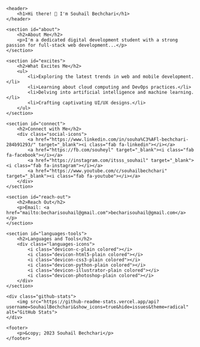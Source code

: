 <!DOCTYPE html>
<html lang="en">

<head>
    <meta charset="UTF-8">
    <meta name="viewport" content="width=device-width, initial-scale=1.0">
    <title>Souhaïl Bechchari</title>
    <link rel="stylesheet" href="https://cdnjs.cloudflare.com/ajax/libs/font-awesome/6.0.0/css/all.min.css">
    <link rel="stylesheet" href="style.css">
    <link href="https://fonts.googleapis.com/css2?family=Roboto:wght@400&family=Montserrat:wght@700&display=swap" rel="stylesheet">
</head>

<body>

    <header>
        <h1>Hi there! 👋 I'm Souhaïl Bechchari</h1>
    </header>

    <section id="about">
        <h2>About Me</h2>
        <p>I'm a dedicated digital development student with a strong passion for full-stack web development...</p>
    </section>

    <section id="excites">
        <h2>What Excites Me</h2>
        <ul>
            <li>Exploring the latest trends in web and mobile development.</li>
            <li>Learning about cloud computing and DevOps practices.</li>
            <li>Delving into artificial intelligence and machine learning.</li>
            <li>Crafting captivating UI/UX designs.</li>
        </ul>
    </section>

    <section id="connect">
        <h2>Connect with Me</h2>
        <div class="social-icons">
            <a href="https://www.linkedin.com/in/souha%C3%AFl-bechchari-284b91293/" target="_blank"><i class="fab fa-linkedin"></i></a>
            <a href="https://fb.com/souheyl" target="_blank"><i class="fab fa-facebook"></i></a>
            <a href="https://instagram.com/itsss_souhail" target="_blank"><i class="fab fa-instagram"></i></a>
            <a href="https://www.youtube.com/c/souhailbechchari" target="_blank"><i class="fab fa-youtube"></i></a>
        </div>
    </section>

    <section id="reach-out">
        <h2>Reach Out</h2>
        <p>Email: <a href="mailto:becharisouhail@gmail.com">becharisouhail@gmail.com</a></p>
    </section>

    <section id="languages-tools">
        <h2>Languages and Tools</h2>
        <div class="languages-icons">
            <i class="devicon-c-plain colored"></i>
            <i class="devicon-html5-plain colored"></i>
            <i class="devicon-css3-plain colored"></i>
            <i class="devicon-python-plain colored"></i>
            <i class="devicon-illustrator-plain colored"></i>
            <i class="devicon-photoshop-plain colored"></i>
        </div>
    </section>

    <div class="github-stats">
        <img src="https://github-readme-stats.vercel.app/api?username=SouhailBechchari&show_icons=true&hide=issues&theme=radical" alt="GitHub Stats">
    </div>

    <footer>
        <p>&copy; 2023 Souhaïl Bechchari</p>
    </footer>

</body>

</html>
